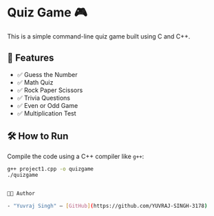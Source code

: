 # Quiz Game 🎮

This is a simple command-line quiz game built using C and C++.

## 🧠 Features
- ✅ Guess the Number
- ✅ Math Quiz
- ✅ Rock Paper Scissors
- ✅ Trivia Questions
- ✅ Even or Odd Game
- ✅ Multiplication Test

## 🛠 How to Run
Compile the code using a C++ compiler like `g++`:

```bash
g++ project1.cpp -o quizgame
./quizgame


👨‍💻 Author

- "Yuvraj Singh" – [GitHub](https://github.com/YUVRAJ-SINGH-3178)
